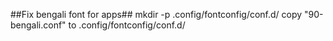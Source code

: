 ##Fix bengali font for apps##
mkdir -p .config/fontconfig/conf.d/
copy "90-bengali.conf" to .config/fontconfig/conf.d/
